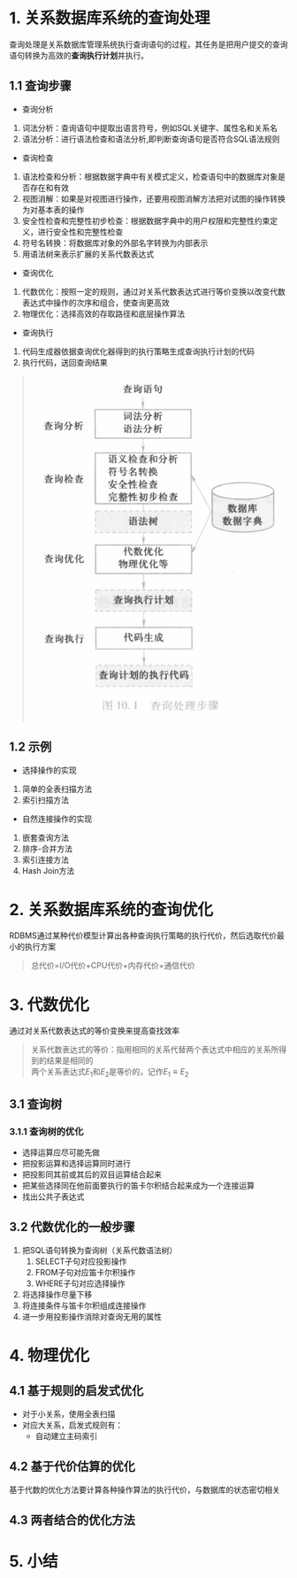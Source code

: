 # 1. 关系数据库系统的查询处理

查询处理是关系数据库管理系统执行查询语句的过程，其任务是把用户提交的查询语句转换为高效的**查询执行计划**并执行。  

## 1.1 查询步骤

- 查询分析

1. 词法分析：查询语句中提取出语言符号，例如SQL关键字、属性名和关系名  
2. 语法分析：进行语法检查和语法分析,即判断查询语句是否符合SQL语法规则

- 查询检查

1. 语法检查和分析：根据数据字典中有关模式定义，检查语句中的数据库对象是否存在和有效  
2. 视图消解：如果是对视图进行操作，还要用视图消解方法把对试图的操作转换为对基本表的操作
3. 安全性检查和完整性初步检查：根据数据字典中的用户权限和完整性约束定义，进行安全性和完整性检查
4. 符号名转换：将数据库对象的外部名字转换为内部表示
5. 用语法树来表示扩展的关系代数表达式

- 查询优化

1. 代数优化：按照一定的规则，通过对关系代数表达式进行等价变换以改变代数表达式中操作的次序和组合，使查询更高效 
2. 物理优化：选择高效的存取路径和底层操作算法

- 查询执行

1. 代码生成器依据查询优化器得到的执行策略生成查询执行计划的代码
2. 执行代码，送回查询结果
> ![](assets/selectTodo.png)


## 1.2 示例

- 选择操作的实现

1. 简单的全表扫描方法  
2. 索引扫描方法

- 自然连接操作的实现

1. 嵌套查询方法
2. 排序-合并方法
3. 索引连接方法
4. Hash Join方法



# 2. 关系数据库系统的查询优化

RDBMS通过某种代价模型计算出各种查询执行策略的执行代价，然后选取代价最小的执行方案  
> 总代价=I/O代价+CPU代价+内存代价+通信代价

# 3. 代数优化

通过对关系代数表达式的等价变换来提高查找效率  
> 关系代数表达式的等价：指用相同的关系代替两个表达式中相应的关系所得到的结果是相同的  
> 两个关系表达式$E_1$和$E_2$是等价的，记作$E_1≡E_2$



## 3.1 查询树 

### 3.1.1 查询树的优化
- 选择运算应尽可能先做
- 把投影运算和选择运算同时进行
- 把投影同其前或其后的双目运算结合起来
- 把某些选择同在他前面要执行的笛卡尔积结合起来成为一个连接运算
- 找出公共子表达式

## 3.2 代数优化的一般步骤

1. 把SQL语句转换为查询树（关系代数语法树）
    1. SELECT子句对应投影操作
    2. FROM子句对应笛卡尔积操作
    3. WHERE子句对应选择操作
2. 将选择操作尽量下移
3. 将连接条件与笛卡尔积组成连接操作
4. 进一步用投影操作消除对查询无用的属性



# 4. 物理优化

## 4.1 基于规则的启发式优化

- 对于小关系，使用全表扫描
- 对应大关系，启发式规则有：
    - 自动建立主码索引

## 4.2 基于代价估算的优化

基于代数的优化方法要计算各种操作算法的执行代价，与数据库的状态密切相关

## 4.3 两者结合的优化方法


# 5. 小结
